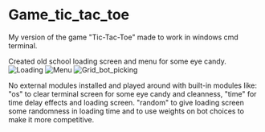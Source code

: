 # Game_tic_tac_toe
My version of the game "Tic-Tac-Toe" made to work in windows cmd terminal.

Created old school loading screen and menu for some eye candy.
![Loading](https://user-images.githubusercontent.com/89336239/167218458-75cd0fd4-2586-41b2-9a41-908abaace7d0.jpg)
![Menu](https://user-images.githubusercontent.com/89336239/167218558-3a93d2f4-9016-43d3-a024-c76e962f8998.jpg)
![Grid_bot_picking](https://user-images.githubusercontent.com/89336239/167218573-e40b55c6-540d-465f-bc9a-6cc40321b1c9.jpg)

No external modules installed and played around with built-in modules like: 
"os" to clear terminal screen for some eye candy and cleanness, 
"time" for time delay effects and loading screen. 
"random" to give loading screen some randomness in loading time and to use weights on bot choices to make it more competitive.
